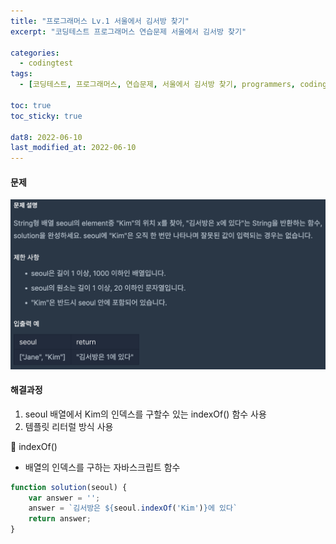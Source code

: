 ```yaml
---
title: "프로그래머스 Lv.1 서울에서 김서방 찾기"
excerpt: "코딩테스트 프로그래머스 연습문제 서울에서 김서방 찾기"

categories:
  - codingtest
tags:
  - [코딩테스트, 프로그래머스, 연습문제, 서울에서 김서방 찾기, programmers, codingtest, 코딩테스트 연습]

toc: true
toc_sticky: true
 
dat8: 2022-06-10
last_modified_at: 2022-06-10
---
```


#### 문제
![21](/assets/images/21.png)

#### 해결과정
1. seoul 배열에서 Kim의 인덱스를 구할수 있는 indexOf() 함수 사용
2. 템플릿 리터럴 방식 사용

:pushpin: indexOf()
  * 배열의 인덱스를 구하는 자바스크립트 함수

```javascript
function solution(seoul) {
    var answer = '';
    answer = `김서방은 ${seoul.indexOf('Kim')}에 있다`
    return answer;
}
```
